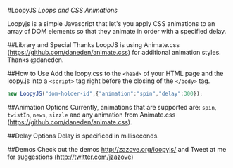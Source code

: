 #LoopyJS
*Loops and CSS Animations*

Loopyjs is a simple Javascript that let's you apply CSS animations to an array of DOM elements so that they animate in order with a specified delay.

##Library and Special Thanks
LoopJS is using Animate.css (https://github.com/daneden/animate.css) for additional animation styles.  Thanks @daneden.

##How to Use
Add the loopy.css to the `<head>` of your HTML page and the loopy.js into a `<script>` tag right before the closing of the `</body>` tag.

```javascript
new LoopyJS("dom-holder-id",{"animation":"spin","delay":300});
```

##Animation Options
Currently, animations that are supported are: `spin`, `twistIn`, `news`, `sizzle` and any animation from Animate.css (https://github.com/daneden/animate.css).  

##Delay Options
Delay is specificed in milliseconds.  

##Demos
Check out the demos http://zazove.org/loopyjs/ and Tweet at me for suggestions (http://twitter.com/jzazove)


